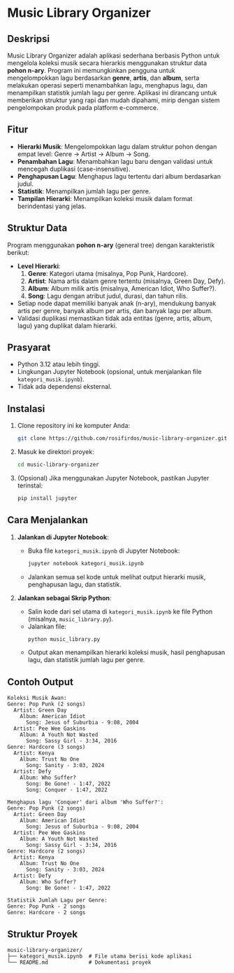 # Music Library Organizer

## Deskripsi
Music Library Organizer adalah aplikasi sederhana berbasis Python untuk mengelola koleksi musik secara hierarkis menggunakan struktur data **pohon n-ary**. Program ini memungkinkan pengguna untuk mengelompokkan lagu berdasarkan **genre**, **artis**, dan **album**, serta melakukan operasi seperti menambahkan lagu, menghapus lagu, dan menampilkan statistik jumlah lagu per genre. Aplikasi ini dirancang untuk memberikan struktur yang rapi dan mudah dipahami, mirip dengan sistem pengelompokan produk pada platform e-commerce.

## Fitur
- **Hierarki Musik**: Mengelompokkan lagu dalam struktur pohon dengan empat level: Genre → Artist → Album → Song.
- **Penambahan Lagu**: Menambahkan lagu baru dengan validasi untuk mencegah duplikasi (case-insensitive).
- **Penghapusan Lagu**: Menghapus lagu tertentu dari album berdasarkan judul.
- **Statistik**: Menampilkan jumlah lagu per genre.
- **Tampilan Hierarki**: Menampilkan koleksi musik dalam format berindentasi yang jelas.

## Struktur Data
Program menggunakan **pohon n-ary** (general tree) dengan karakteristik berikut:
- **Level Hierarki**:
  1. **Genre**: Kategori utama (misalnya, Pop Punk, Hardcore).
  2. **Artist**: Nama artis dalam genre tertentu (misalnya, Green Day, Defy).
  3. **Album**: Album milik artis (misalnya, American Idiot, Who Suffer?).
  4. **Song**: Lagu dengan atribut judul, durasi, dan tahun rilis.
- Setiap node dapat memiliki banyak anak (n-ary), mendukung banyak artis per genre, banyak album per artis, dan banyak lagu per album.
- Validasi duplikasi memastikan tidak ada entitas (genre, artis, album, lagu) yang duplikat dalam hierarki.

## Prasyarat
- Python 3.12 atau lebih tinggi.
- Lingkungan Jupyter Notebook (opsional, untuk menjalankan file `kategori_musik.ipynb`).
- Tidak ada dependensi eksternal.

## Instalasi
1. Clone repository ini ke komputer Anda:
   ```bash
   git clone https://github.com/rosifirdos/music-library-organizer.git
   ```
2. Masuk ke direktori proyek:
   ```bash
   cd music-library-organizer
   ```
3. (Opsional) Jika menggunakan Jupyter Notebook, pastikan Jupyter terinstal:
   ```bash
   pip install jupyter
   ```

## Cara Menjalankan
1. **Jalankan di Jupyter Notebook**:
   - Buka file `kategori_musik.ipynb` di Jupyter Notebook:
     ```bash
     jupyter notebook kategori_musik.ipynb
     ```
   - Jalankan semua sel kode untuk melihat output hierarki musik, penghapusan lagu, dan statistik.

2. **Jalankan sebagai Skrip Python**:
   - Salin kode dari sel utama di `kategori_musik.ipynb` ke file Python (misalnya, `music_library.py`).
   - Jalankan file:
     ```bash
     python music_library.py
     ```
   - Output akan menampilkan hierarki koleksi musik, hasil penghapusan lagu, dan statistik jumlah lagu per genre.

## Contoh Output
```plaintext
Koleksi Musik Awan:
Genre: Pop Punk (2 songs)
  Artist: Green Day
    Album: American Idiot
      Song: Jesus of Suburbia - 9:08, 2004
  Artist: Pee Wee Gaskins
    Album: A Youth Not Wasted
      Song: Sassy Girl - 3:34, 2016
Genre: Hardcore (3 songs)
  Artist: Kenya
    Album: Trust No One
      Song: Sanity - 3:03, 2024
  Artist: Defy
    Album: Who Suffer?
      Song: Be Gone! - 1:47, 2022
      Song: Conquer - 1:47, 2022

Menghapus lagu 'Conquer' dari album 'Who Suffer?':
Genre: Pop Punk (2 songs)
  Artist: Green Day
    Album: American Idiot
      Song: Jesus of Suburbia - 9:08, 2004
  Artist: Pee Wee Gaskins
    Album: A Youth Not Wasted
      Song: Sassy Girl - 3:34, 2016
Genre: Hardcore (2 songs)
  Artist: Kenya
    Album: Trust No One
      Song: Sanity - 3:03, 2024
  Artist: Defy
    Album: Who Suffer?
      Song: Be Gone! - 1:47, 2022

Statistik Jumlah Lagu per Genre:
Genre: Pop Punk - 2 songs
Genre: Hardcore - 2 songs
```

## Struktur Proyek
```
music-library-organizer/
├── kategori_musik.ipynb  # File utama berisi kode aplikasi
└── README.md             # Dokumentasi proyek
